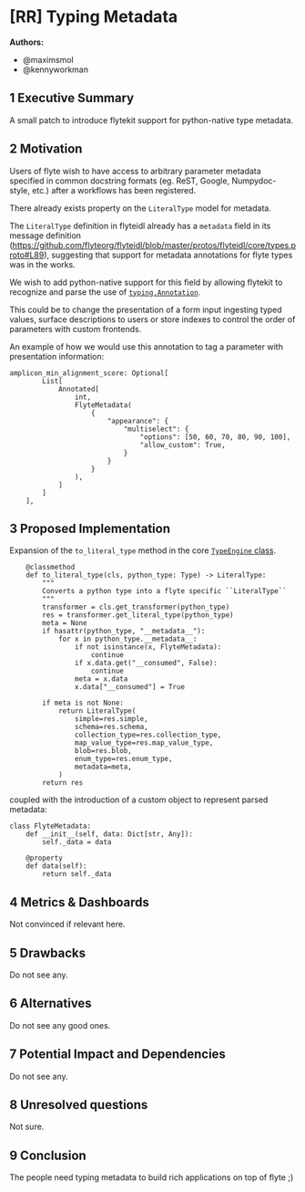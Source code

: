 # [RR] Typing Metadata

**Authors:**

- @maximsmol
- @kennyworkman

## 1 Executive Summary

A small patch to introduce flytekit support for python-native type metadata.

## 2 Motivation

Users of flyte wish to have access to arbitrary parameter metadata specified in
common docstring formats (eg.  ReST, Google, Numpydoc-style, etc.) after a
workflows has been registered.

There already exists property on the `LiteralType` model for metadata.

The `LiteralType` definition in flyteidl already has a `metadata` field in its
message definition
(https://github.com/flyteorg/flyteidl/blob/master/protos/flyteidl/core/types.proto#L89),
suggesting that support for metadata annotations for flyte types was in the
works.

We wish to add python-native support for this field by allowing flytekit to
recognize and parse the use of
[`typing.Annotation`](https://docs.python.org/3/library/typing.html#typing.Annotated).

This could be to change the presentation of a form input ingesting typed values,
surface descriptions to users or store indexes to control the order of
parameters with custom frontends.

An example of how we would use this annotation to tag a parameter with
presentation information:


```
amplicon_min_alignment_score: Optional[
        List[
            Annotated[
                int,
                FlyteMetadata(
                    {
                        "appearance": {
                            "multiselect": {
                                "options": [50, 60, 70, 80, 90, 100],
                                "allow_custom": True,
                            }
                        }
                    }
                ),
            ]
        ]
    ],
```

## 3 Proposed Implementation

Expansion of the `to_literal_type` method in the core [`TypeEngine`
class](https://github.com/flyteorg/flytekit/blob/master/flytekit/core/type_engine.py#L341).

```
    @classmethod
    def to_literal_type(cls, python_type: Type) -> LiteralType:
        """
        Converts a python type into a flyte specific ``LiteralType``
        """
        transformer = cls.get_transformer(python_type)
        res = transformer.get_literal_type(python_type)
        meta = None
        if hasattr(python_type, "__metadata__"):
            for x in python_type.__metadata__:
                if not isinstance(x, FlyteMetadata):
                    continue
                if x.data.get("__consumed", False):
                    continue
                meta = x.data
                x.data["__consumed"] = True

        if meta is not None:
            return LiteralType(
                simple=res.simple,
                schema=res.schema,
                collection_type=res.collection_type,
                map_value_type=res.map_value_type,
                blob=res.blob,
                enum_type=res.enum_type,
                metadata=meta,
            )
        return res
```

coupled with the introduction of a custom object to represent parsed metadata:

```
class FlyteMetadata:
    def __init__(self, data: Dict[str, Any]):
        self._data = data

    @property
    def data(self):
        return self._data
```

## 4 Metrics & Dashboards

Not convinced if relevant here.

## 5 Drawbacks

Do not see any.

## 6 Alternatives

Do not see any good ones.

## 7 Potential Impact and Dependencies

Do not see any.

## 8 Unresolved questions

Not sure.

## 9 Conclusion

The people need typing metadata to build rich applications on top of flyte ;)

